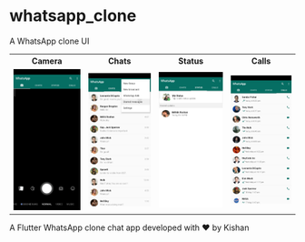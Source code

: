 # whatsapp_clone
A WhatsApp clone UI
<table style="width:100%; align:center;" >
  <tr>
    <th>Camera</th>
    <th>Chats</th> 
    <th>Status</th>
    <th>Calls</th>
  </tr>
  <tr>
    <td><img alt="Camera Screen for WhatsApp" src="https://raw.githubusercontent.com/iamkishansharma/whatsapp_clone/master/assets/screenshots/Screenshot_2020-05-23-17-47-17-570_com.example.whatsapp_clone.jpg" width="200px"/></td>
    <td><img alt="Menu View for WhatsApp " src="https://raw.githubusercontent.com/iamkishansharma/whatsapp_clone/master/assets/screenshots/Screenshot_2020-05-23-17-47-49-357_com.example.whatsapp_clone.jpg" width="200px"/></td>
    <td><img alt="Status Screen for WhatsApp" src="https://raw.githubusercontent.com/iamkishansharma/whatsapp_clone/master/assets/screenshots/Screenshot_2020-05-23-17-47-25-217_com.example.whatsapp_clone.jpg" width="200px"/></td>
    <td><img alt="Calls Screen for WhatsApp" src="https://raw.githubusercontent.com/iamkishansharma/whatsapp_clone/master/assets/screenshots/Screenshot_2020-05-23-17-47-31-402_com.example.whatsapp_clone.jpg" width="200px"/></td>
  </tr>
</table>

A Flutter WhatsApp clone chat app developed with ❤️ by Kishan
